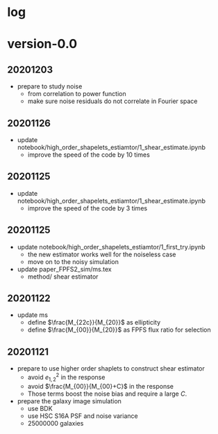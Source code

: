 # log


# version-0.0

## 20201203
+ prepare to study noise
    - from correlation to power function
    - make sure noise residuals do not correlate in Fourier space

## 20201126
+ update notebook/high_order_shapelets_estiamtor/1_shear_estimate.ipynb
    - improve the speed of the code by 10 times

## 20201125
+ update notebook/high_order_shapelets_estiamtor/1_shear_estimate.ipynb
    - improve the speed of the code by 3 times

## 20201125
+ update notebook/high_order_shapelets_estiamtor/1_first_try.ipynb
    - the new estimator works well for the noiseless case
    - move on to the noisy simulation
+ update paper_FPFS2_sim/ms.tex
    - method/ shear estimator

## 20201122
+ update ms
    - define $\frac{M_{22c}}{M_{20}}$ as ellipticity
    - define $\frac{M_{00}}{M_{20}}$ as FPFS flux ratio for selection

## 20201121
+ prepare to use higher order shaplets to construct shear estimator
    - avoid $e_{1,2}^2$ in the response
    - avoid $\frac{M_{00}}{M_{00}+C}$ in the response
    - Those terms boost the noise bias and require a large $C$.
+ prepare the galaxy image simulation
    - use BDK
    - use HSC S16A PSF and noise variance
    - 25000000 galaxies

